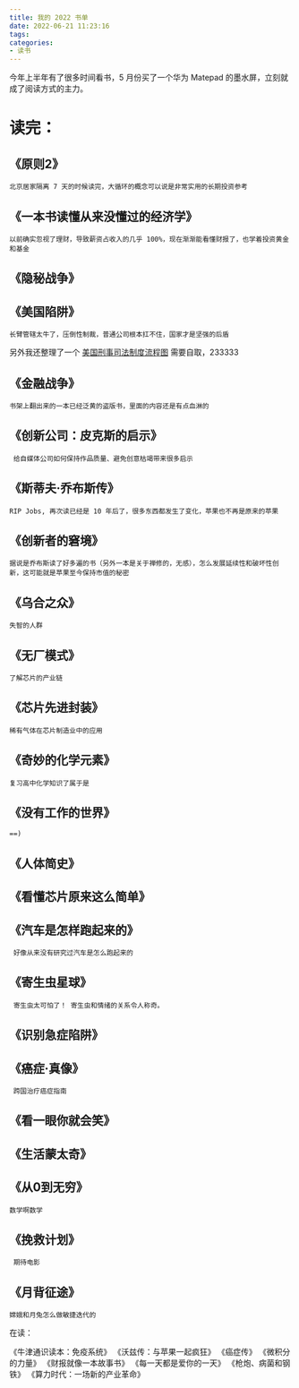 ```yaml
---
title: 我的 2022 书单
date: 2022-06-21 11:23:16
tags:
categories:
- 读书
---
```


今年上半年有了很多时间看书，5 月份买了一个华为 Matepad 的墨水屏，立刻就成了阅读方式的主力。

# 读完：


## 《原则2》

```
北京居家隔离 7 天的时候读完，大循环的概念可以说是非常实用的长期投资参考
```

## 《一本书读懂从来没懂过的经济学》

```
以前确实忽视了理财，导致薪资占收入的几乎 100%，现在渐渐能看懂财报了，也学着投资黄金和基金
```

## 《隐秘战争》
## 《美国陷阱》

```
长臂管辖太牛了，压倒性制裁，普通公司根本扛不住，国家才是坚强的后盾
```

另外我还整理了一个 [美国刑事司法制度流程图](https://github.com/longtian/justice-system) 需要自取，233333

## 《金融战争》

```
书架上翻出来的一本已经泛黄的盗版书，里面的内容还是有点血淋的
```

## 《创新公司：皮克斯的启示》

```
 给自媒体公司如何保持作品质量、避免创意枯竭带来很多启示
```

## 《斯蒂夫·乔布斯传》

```
RIP Jobs, 再次读已经是 10 年后了，很多东西都发生了变化，苹果也不再是原来的苹果
```

## 《创新者的窘境》

```
据说是乔布斯读了好多遍的书（另外一本是关于禅修的，无感），怎么发展延续性和破坏性创新，这可能就是苹果至今保持市值的秘密
```

## 《乌合之众》

```
失智的人群
```

## 《无厂模式》

```
了解芯片的产业链
``` 

## 《芯片先进封装》

```
稀有气体在芯片制造业中的应用
```

## 《奇妙的化学元素》

```
复习高中化学知识了属于是
```

## 《没有工作的世界》

```
==)
```

## 《人体简史》

## 《看懂芯片原来这么简单》


## 《汽车是怎样跑起来的》

```
 好像从来没有研究过汽车是怎么跑起来的
```

## 《寄生虫星球》

```
 寄生虫太可怕了！ 寄生虫和情绪的关系令人称奇。
```

## 《识别急症陷阱》

## 《癌症·真像》

```
 跨国治疗癌症指南
```

## 《看一眼你就会笑》

## 《生活蒙太奇》

## 《从0到无穷》

```
数学啊数学
```

## 《挽救计划》

```
 期待电影
```

## 《月背征途》

```
嫦娥和月兔怎么做敏捷迭代的
```

在读：

《牛津通识读本：免疫系统》
《沃兹传：与苹果一起疯狂》
《癌症传》
《微积分的力量》
《财报就像一本故事书》
《每一天都是爱你的一天》
《枪炮、病菌和钢铁》
《算力时代：一场新的产业革命》
